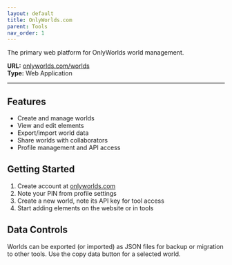 ```yaml
---
layout: default
title: OnlyWorlds.com
parent: Tools
nav_order: 1
---
```


The primary web platform for OnlyWorlds world management.

**URL:** [onlyworlds.com/worlds](https://onlyworlds.com/worlds)  
**Type:** Web Application   

---

## Features

- Create and manage worlds
- View and edit elements
- Export/import world data
- Share worlds with collaborators  
- Profile management and API access

## Getting Started

1. Create account at [onlyworlds.com](https://onlyworlds.com)
2. Note your PIN from profile settings
3. Create a new world, note its API key for tool access
4. Start adding elements on the website or in tools

 
## Data Controls

Worlds can be exported (or imported) as JSON files for backup or migration to other tools. Use the copy data button for a selected world. 

 